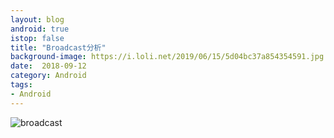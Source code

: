 ```yaml
---
layout: blog 
android: true 
istop: false
title: "Broadcast分析" 
background-image: https://i.loli.net/2019/06/15/5d04bc37a854354591.jpg
date:  2018-09-12
category: Android 
tags: 
- Android
---
```




![broadcast](https://i.loli.net/2019/06/15/5d04bc4aa3d9892327.jpg)





